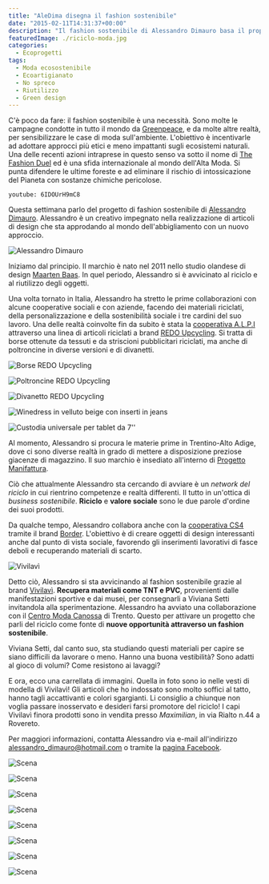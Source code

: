```yaml
---
title: "AleDima disegna il fashion sostenibile"
date: "2015-02-11T14:31:37+00:00"
description: "Il fashion sostenibile di Alessandro Dimauro basa il proprio lavoro su tre punti cardine: riciclo, personalizzazione e sostenibilità sociale."
featuredImage: ./riciclo-moda.jpg
categories:
  - Ecoprogetti
tags:
  - Moda ecosostenibile
  - Ecoartigianato
  - No spreco
  - Riutilizzo
  - Green design
---
```


C'è poco da fare: il fashion sostenibile è una necessità.
Sono molte le campagne condotte in tutto il mondo da [Greenpeace](http://www.greenpeace.org/international/en/), e da molte altre realtà, per sensibilizzare le case di moda sull'ambiente. L'obiettivo è incentivarle ad adottare approcci più etici e meno impattanti sugli ecosistemi naturali.
Una delle recenti azioni intraprese in questo senso va sotto il nome di [The Fashion Duel](http://www.greenpeace.org/international/en/System-templates/Search-results/?all=the%20fashion%20duel) ed è una sfida internazionale al mondo dell'Alta Moda. Si punta difendere le ultime foreste e ad eliminare il rischio di intossicazione del Pianeta con sostanze chimiche pericolose.

`youtube: 6IDOUrH9mC8`

Questa settimana parlo del progetto di fashion sostenibile di [Alessandro Dimauro](https://www.aledima.com). Alessandro è un creativo impegnato nella realizzazione di articoli di design che sta approdando al mondo dell'abbigliamento con un nuovo approccio.

![Alessandro Dimauro](./alessandro-dimauro.jpg)

Iniziamo dal principio.
Il marchio è nato nel 2011 nello studio olandese di design [Maarten Baas](http://www.maartenbaas.com). In quel periodo, Alessandro si è avvicinato al riciclo e al riutilizzo degli oggetti.

Una volta tornato in Italia, Alessandro ha stretto le prime collaborazioni con alcune cooperative sociali e con aziende, facendo dei materiali riciclati, della personalizzazione e della sostenibilità sociale i tre cardini del suo lavoro.
Una delle realtà coinvolte fin da subito è stata la [cooperativa A.L.P.I](http://www.coop-alpi.it) attraverso una linea di articoli riciclati a brand [REDO Upcycling](https://www.facebook.com/redoupcycling). Si tratta di borse ottenute da tessuti e da striscioni pubblicitari riciclati, ma anche di poltroncine in diverse versioni e di divanetti.


![Borse REDO Upcycling](./redo.jpg)

![Poltroncine REDO Upcycling](./poltroncine.jpg)

![Divanetto REDO Upcycling](./divanetto.jpg)

![Winedress in velluto beige con inserti in jeans](./winedress.jpg)

![Custodia universale per tablet da 7''](./custodia.jpg)

Al momento, Alessandro si procura le materie prime in Trentino-Alto Adige, dove ci sono diverse realtà in grado di mettere a disposizione preziose giacenze di magazzino. Il suo marchio è insediato all'interno di [Progetto Manifattura](http://www.progettomanifattura.it).

Ciò che attualmente Alessandro sta cercando di avviare è un _network del riciclo_ in cui rientrino competenze e realtà differenti. Il tutto in un'ottica di _business sostenibile_.
**Riciclo** e **valore sociale** sono le due parole d'ordine dei suoi prodotti.

Da qualche tempo, Alessandro collabora anche con la [cooperativa CS4](http://www.cs4.it) tramite il brand [Border](https://www.facebook.com/pages/Border/1508620196064367?ref=hl). L'obiettivo è di creare oggetti di design interessanti anche dal punto di vista sociale, favorendo gli inserimenti lavorativi di fasce deboli e recuperando materiali di scarto.

![Vivilavì](./vivilavi.jpg)

Detto ciò, Alessandro si sta avvicinando al fashion sostenibile grazie al brand [Vivilavì](https://www.facebook.com/officialvivilavi?fref=ts).
**Recupera materiali come TNT e PVC**, provenienti dalle manifestazioni sportive e dai musei, per consegnarli a Viviana Setti invitandola alla sperimentazione.
Alessandro ha avviato una collaborazione con il [Centro Moda Canossa](http://www.centromoda.tn.it/CMC1/Home.html) di Trento. Questo per attivare un progetto che parli del riciclo come fonte di **nuove opportunità attraverso un fashion sostenibile**.

Viviana Setti, dal canto suo, sta studiando questi materiali per capire se siano difficili da lavorare o meno. Hanno una buona vestibilità? Sono adatti al gioco di volumi? Come resistono ai lavaggi?

E ora, ecco una carrellata di immagini. Quella in foto sono io nelle vesti di modella di Vivilavì!
Gli articoli che ho indossato sono molto soffici al tatto, hanno tagli accattivanti e colori sgargianti. Li consiglio a chiunque non voglia passare inosservato e desideri farsi promotore del riciclo!
I capi Vivilavì finora prodotti sono in vendita presso _Maximilian_, in via Rialto n.44 a Rovereto.

Per maggiori informazioni, contatta Alessandro via e-mail all'indirizzo [alessandro_dimauro@hotmail.com](mailto:alessandro_dimauro@hotmail.com) o tramite la [pagina Facebook](https://www.facebook.com/pages/AleDima-Studio/695349387157542?fref=ts).

![Scena](./scelta-tagliata-1.jpg)

![Scena](./scelta-tagliata-2.jpg)

![Scena](./scelta-tagliata-3.jpg)

![Scena](./scelta-tagliata-4.jpg)

![Scena](./scelta-tagliata-5.jpg)

![Scena](./scelta-tagliata-6.jpg)

![Scena](./scelta-tagliata-7.jpg)

![Scena](./scelta-tagliata-8.jpg)
